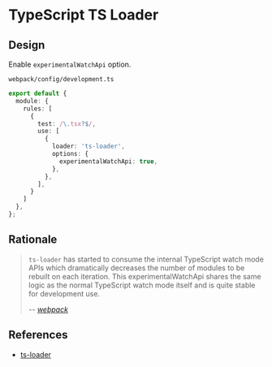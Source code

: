 # TypeScript TS Loader

## Design

Enable `experimentalWatchApi` option.

`webpack/config/development.ts`

```typescript
export default {
  module: {
    rules: [
      {
        test: /\.tsx?$/,
        use: [
          {
            loader: 'ts-loader',
            options: {
              experimentalWatchApi: true,
            },
          },
        ],
      }
    ]
  },
};
```

## Rationale

> `ts-loader` has started to consume the internal TypeScript watch mode APIs which dramatically decreases the number of modules to be rebuilt on each iteration. This experimentalWatchApi shares the same logic as the normal TypeScript watch mode itself and is quite stable for development use.
>
> -- <cite>[webpack](https://webpack.js.org/guides/build-performance/#typescript-loader)</cite>

## References

- [ts-loader](https://github.com/TypeStrong/ts-loader)
